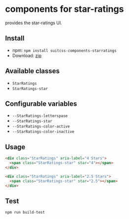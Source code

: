 # components for star-ratings

provides the star-ratings UI.

## Install

- npm: `npm install suitcss-components-starratings`
- Download: [zip](https://github.com/tgfjt/suitcss-components-starratings/releases/latest)

## Available classes

* `StarRatings`
* `StarRatings-star`

## Configurable variables

* `--StarRatings-letterspase`
* `--StarRatings-star`
* `--StarRatings-color-active`
* `--StarRatings-color-inactive`

## Usage

```html
<div class="StarRatings" aria-label="4 Stars">
  <span class="StarRatings-star" star="4"></span>
</div>

<div class="StarRatings" aria-label="2.5 Stars">
  <span class="StarRatings-star" star="2.5"></span>
</div>
```

## Test

`npm run build-test`
